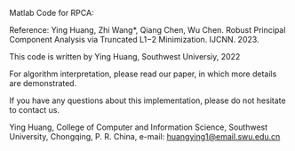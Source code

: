 Matlab Code for RPCA:

Reference: Ying Huang, Zhi Wang*, Qiang Chen, Wu Chen. Robust Principal Component Analysis via Truncated L1−2 Minimization. IJCNN. 2023.

This code is written by Ying Huang, Southwest Universiy, 2022

For algorithm interpretation, please read our paper, in which more details are demonstrated.

If you have any questions about this implementation, please do not hesitate to contact us.

Ying Huang, College of Computer and Information Science, Southwest University, Chongqing, P. R. China, e-mail: huangying1@email.swu.edu.cn
